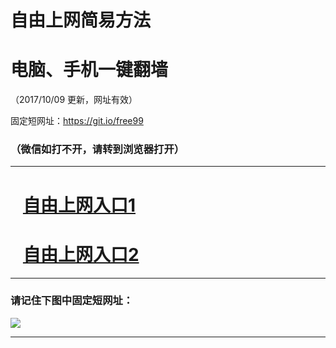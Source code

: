 ﻿# 自由上网简易方法

# 电脑、手机一键翻墙

（2017/10/09 更新，网址有效）

固定短网址：https://git.io/free99

### （微信如打不开，请转到浏览器打开）


***





# &nbsp;&nbsp; <a href="http://ft1537627956.fwq-tz-1001.info/fwqtz01.html?t=10090013547 " target="_blank">自由上网入口1</a>
# &nbsp;&nbsp; <a href="http://ft117351506.fwq-tz-1002.info/fwqtz02.html?t=100900127252 " target="_blank">自由上网入口2</a>
***

### 请记住下图中固定短网址：

<img src="https://s3-us-west-2.amazonaws.com/fwq-1001/yjfq-20170905okok.png" /> 


***

